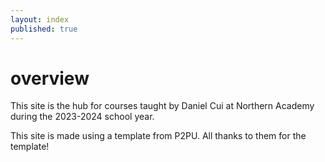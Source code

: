 ```yaml
---
layout: index
published: true
---
```


# overview

This site is the hub for courses taught by Daniel Cui at Northern Academy during the 2023-2024 school year.

This site is made using a template from P2PU. All thanks to them for the template!